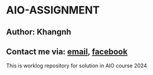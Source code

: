 # AIO-ASSIGNMENT
## Author: Khangnh
## Contact me via: [email](nskhang1@gmail.com), [facebook](https://www.facebook.com/nskhang1/)
This is worklog repository for solution in AIO course 2024
